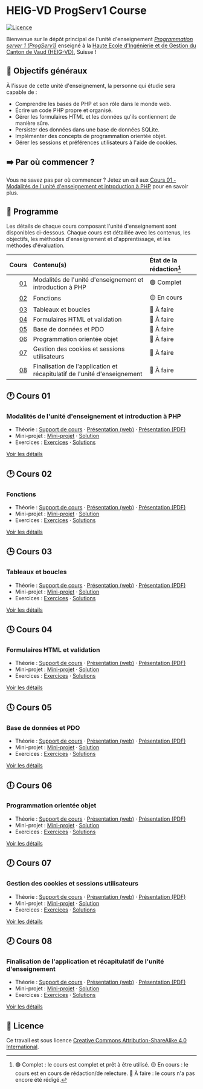 # HEIG-VD ProgServ1 Course

[![Licence](https://img.shields.io/github/license/heig-vd-progserv1-course/heig-vd-progserv1-course)](./LICENSE.md)

Bienvenue sur le dépôt principal de l'unité d'enseignement
[_Programmation server 1 (ProgServ1)_](https://gaps.heig-vd.ch/consultation/fiches/uv/uv.php?id=7307)
enseigné à la
[Haute Ecole d'Ingénierie et de Gestion du Canton de Vaud (HEIG-VD)](https://heig-vd.ch),
Suisse !

## 🎯 Objectifs généraux

À l'issue de cette unité d'enseignement, la personne qui étudie sera capable de
:

- Comprendre les bases de PHP et son rôle dans le monde web.
- Écrire un code PHP propre et organisé.
- Gérer les formulaires HTML et les données qu'ils contiennent de manière sûre.
- Persister des données dans une base de données SQLite.
- Implémenter des concepts de programmation orientée objet.
- Gérer les sessions et préférences utilisateurs à l'aide de cookies.

## ➡️ Par où commencer ?

Vous ne savez pas par où commencer ? Jetez un œil aux
[Cours 01 - Modalités de l'unité d'enseignement et introduction à PHP](#modalités-de-lunité-denseignement-et-introduction-à-php)
pour en savoir plus.

## 📅 Programme

Les détails de chaque cours composant l'unité d'enseignement sont disponibles
ci-dessous. Chaque cours est détaillée avec les contenus, les objectifs, les
méthodes d'enseignement et d'apprentissage, et les méthodes d'évaluation.

|            Cours | Contenu(s)                                                               | État de la rédaction[^etat-de-la-redaction] |
| ---------------: | :----------------------------------------------------------------------- | :------------------------------------------ |
| [01](#-cours-01) | Modalités de l'unité d'enseignement et introduction à PHP                | 🟢 Complet                                  |
| [02](#-cours-02) | Fonctions                                                                | 🟡 En cours                                 |
| [03](#-cours-03) | Tableaux et boucles                                                      | 🔴 À faire                                  |
| [04](#-cours-04) | Formulaires HTML et validation                                           | 🔴 À faire                                  |
| [05](#-cours-05) | Base de données et PDO                                                   | 🔴 À faire                                  |
| [06](#-cours-06) | Programmation orientée objet                                             | 🔴 À faire                                  |
| [07](#-cours-07) | Gestion des cookies et sessions utilisateurs                             | 🔴 À faire                                  |
| [08](#-cours-08) | Finalisation de l'application et récapitulatif de l'unité d'enseignement | 🔴 À faire                                  |

## 🕐 Cours 01

### Modalités de l'unité d'enseignement et introduction à PHP

- Théorie :
  [Support de cours](./01-modalites-de-lunite-denseignement-et-introduction-a-php/01-theorie/README.md)
  ·
  [Présentation (web)](https://heig-vd-progserv1-course.github.io/heig-vd-progserv1-course/01-modalites-de-lunite-denseignement-et-introduction-a-php/01-theorie/index.html)
  ·
  [Présentation (PDF)](https://heig-vd-progserv1-course.github.io/heig-vd-progserv1-course/01-modalites-de-lunite-denseignement-et-introduction-a-php/01-theorie/01-modalites-de-lunite-denseignement-et-introduction-a-php-presentation.pdf)
- Mini-projet :
  [Mini-projet](./01-modalites-de-lunite-denseignement-et-introduction-a-php/02-mini-project/README.md)
  ·
  [Solution](./01-modalites-de-lunite-denseignement-et-introduction-a-php/02-mini-project/solution/)
- Exercices :
  [Exercices](./01-modalites-de-lunite-denseignement-et-introduction-a-php/03-exercices/README.md)
  ·
  [Solutions](./01-modalites-de-lunite-denseignement-et-introduction-a-php/03-exercices/solutions/)

[Voir les détails](./01-modalites-de-lunite-denseignement-et-introduction-a-php/README.md)

## 🕑 Cours 02

### Fonctions

- Théorie : [Support de cours](./02-fonctions/01-theorie/README.md) ·
  [Présentation (web)](https://heig-vd-progserv1-course.github.io/heig-vd-progserv1-course/02-fonctions/01-theorie/index.html)
  ·
  [Présentation (PDF)](https://heig-vd-progserv1-course.github.io/heig-vd-progserv1-course/02-fonctions/01-theorie/02-fonctions-presentation.pdf)
- Mini-projet : [Mini-projet](./02-fonctions/02-mini-project/README.md) ·
  [Solution](./02-fonctions/02-mini-project/solution/)
- Exercices : [Exercices](./02-fonctions/03-exercices/README.md) ·
  [Solutions](./02-fonctions/03-exercices/solutions/)

[Voir les détails](./02-fonctions/README.md)

## 🕒 Cours 03

### Tableaux et boucles

- Théorie : [Support de cours](./03-tableaux-et-boucles/01-theorie/README.md) ·
  [Présentation (web)](https://heig-vd-progserv1-course.github.io/heig-vd-progserv1-course/03-tableaux-et-boucles/01-theorie/index.html)
  ·
  [Présentation (PDF)](https://heig-vd-progserv1-course.github.io/heig-vd-progserv1-course/03-tableaux-et-boucles/01-theorie/03-tableaux-et-boucles-presentation.pdf)
- Mini-projet :
  [Mini-projet](./03-tableaux-et-boucles/02-mini-project/README.md) ·
  [Solution](./03-tableaux-et-boucles/02-mini-project/solution/)
- Exercices : [Exercices](./03-tableaux-et-boucles/03-exercices/README.md) ·
  [Solutions](./03-tableaux-et-boucles/03-exercices/solutions/)

[Voir les détails](./03-tableaux-et-boucles/README.md)

## 🕓 Cours 04

### Formulaires HTML et validation

- Théorie :
  [Support de cours](./04-formulaires-html-et-validation/01-theorie/README.md) ·
  [Présentation (web)](https://heig-vd-progserv1-course.github.io/heig-vd-progserv1-course/04-formulaires-html-et-validation/01-theorie/index.html)
  ·
  [Présentation (PDF)](https://heig-vd-progserv1-course.github.io/heig-vd-progserv1-course/04-formulaires-html-et-validation/01-theorie/04-formulaires-html-et-validation-presentation.pdf)
- Mini-projet :
  [Mini-projet](./04-formulaires-html-et-validation/02-mini-project/README.md) ·
  [Solution](./04-formulaires-html-et-validation/02-mini-project/solution/)
- Exercices :
  [Exercices](./04-formulaires-html-et-validation/03-exercices/README.md) ·
  [Solutions](./04-formulaires-html-et-validation/03-exercices/solutions/)

[Voir les détails](./04-formulaires-html-et-validation/README.md)

## 🕔 Cours 05

### Base de données et PDO

- Théorie : [Support de cours](./05-base-de-donnees-et-pdo/01-theorie/README.md)
  ·
  [Présentation (web)](https://heig-vd-progserv1-course.github.io/heig-vd-progserv1-course/05-base-de-donnees-et-pdo/01-theorie/index.html)
  ·
  [Présentation (PDF)](https://heig-vd-progserv1-course.github.io/heig-vd-progserv1-course/05-base-de-donnees-et-pdo/01-theorie/05-base-de-donnees-et-pdo-presentation.pdf)
- Mini-projet :
  [Mini-projet](./05-base-de-donnees-et-pdo/02-mini-project/README.md) ·
  [Solution](./05-base-de-donnees-et-pdo/02-mini-project/solution/)
- Exercices : [Exercices](./05-base-de-donnees-et-pdo/03-exercices/README.md) ·
  [Solutions](./05-base-de-donnees-et-pdo/03-exercices/solutions/)

[Voir les détails](./05-base-de-donnees-et-pdo/README.md)

## 🕕 Cours 06

### Programmation orientée objet

- Théorie :
  [Support de cours](./06-programmation-orientee-objet/01-theorie/README.md) ·
  [Présentation (web)](https://heig-vd-progserv1-course.github.io/heig-vd-progserv1-course/06-programmation-orientee-objet/01-theorie/index.html)
  ·
  [Présentation (PDF)](https://heig-vd-progserv1-course.github.io/heig-vd-progserv1-course/06-programmation-orientee-objet/01-theorie/06-programmation-orientee-objet-presentation.pdf)
- Mini-projet :
  [Mini-projet](./06-programmation-orientee-objet/02-mini-project/README.md) ·
  [Solution](./06-programmation-orientee-objet/02-mini-project/solution/)
- Exercices :
  [Exercices](./06-programmation-orientee-objet/03-exercices/README.md) ·
  [Solutions](./06-programmation-orientee-objet/03-exercices/solutions/)

[Voir les détails](./06-programmation-orientee-objet/README.md)

## 🕖 Cours 07

### Gestion des cookies et sessions utilisateurs

- Théorie :
  [Support de cours](./07-gestion-des-cookies-et-sessions-utilisateurs/01-theorie/README.md)
  ·
  [Présentation (web)](https://heig-vd-progserv1-course.github.io/heig-vd-progserv1-course/07-gestion-des-cookies-et-sessions-utilisateurs/01-theorie/index.html)
  ·
  [Présentation (PDF)](https://heig-vd-progserv1-course.github.io/heig-vd-progserv1-course/07-gestion-des-cookies-et-sessions-utilisateurs/01-theorie/07-gestion-des-cookies-et-sessions-utilisateurs-presentation.pdf)
- Mini-projet :
  [Mini-projet](./07-gestion-des-cookies-et-sessions-utilisateurs/02-mini-project/README.md)
  ·
  [Solution](./07-gestion-des-cookies-et-sessions-utilisateurs/02-mini-project/solution/)
- Exercices :
  [Exercices](./07-gestion-des-cookies-et-sessions-utilisateurs/03-exercices/README.md)
  ·
  [Solutions](./07-gestion-des-cookies-et-sessions-utilisateurs/03-exercices/solutions/)

[Voir les détails](./07-gestion-des-cookies-et-sessions-utilisateurs/README.md)

## 🕗 Cours 08

### Finalisation de l'application et récapitulatif de l'unité d'enseignement

- Théorie :
  [Support de cours](./08-finalisation-de-lapplication-et-recapitulatif-de-lunite-denseignement/01-theorie/README.md)
  ·
  [Présentation (web)](https://heig-vd-progserv1-course.github.io/heig-vd-progserv1-course/08-finalisation-de-lapplication-et-recapitulatif-de-lunite-denseignement/01-theorie/index.html)
  ·
  [Présentation (PDF)](https://heig-vd-progserv1-course.github.io/heig-vd-progserv1-course/08-finalisation-de-lapplication-et-recapitulatif-de-lunite-denseignement/01-theorie/08-finalisation-de-lapplication-et-recapitulatif-de-lunite-denseignement-presentation.pdf)
- Mini-projet :
  [Mini-projet](./08-finalisation-de-lapplication-et-recapitulatif-de-lunite-denseignement/02-mini-project/README.md)
  ·
  [Solution](./08-finalisation-de-lapplication-et-recapitulatif-de-lunite-denseignement/02-mini-project/solution/)
- Exercices :
  [Exercices](./08-finalisation-de-lapplication-et-recapitulatif-de-lunite-denseignement/03-exercices/README.md)
  ·
  [Solutions](./08-finalisation-de-lapplication-et-recapitulatif-de-lunite-denseignement/03-exercices/solutions/)

[Voir les détails](./08-finalisation-de-lapplication-et-recapitulatif-de-lunite-denseignement/README.md)

## 📜 Licence

Ce travail est sous licence
[Creative Commons Attribution-ShareAlike 4.0 International](./LICENSE.md).

[^etat-de-la-redaction]:
    🟢 Complet : le cours est complet et prêt à être utilisé. 🟡 En cours : le
    cours est en cours de rédaction/de relecture. 🔴 À faire : le cours n'a pas
    encore été rédigé.
